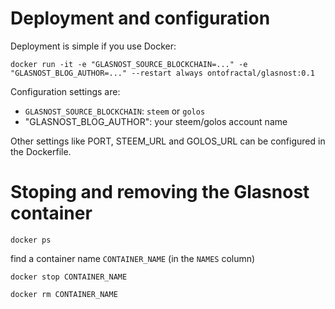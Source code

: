 # Deployment and configuration

Deployment is simple if you use Docker:

```
docker run -it -e "GLASNOST_SOURCE_BLOCKCHAIN=..." -e "GLASNOST_BLOG_AUTHOR=..." --restart always ontofractal/glasnost:0.1
```

Configuration settings are:

* `GLASNOST_SOURCE_BLOCKCHAIN`: `steem` or `golos`
* "GLASNOST_BLOG_AUTHOR": your steem/golos account name

Other settings like PORT, STEEM_URL and GOLOS_URL can be configured in the Dockerfile.


# Stoping and removing the Glasnost container

```
docker ps 
```
find a container name `CONTAINER_NAME` (in the `NAMES` column)

```
docker stop CONTAINER_NAME
```
```
docker rm CONTAINER_NAME
```

